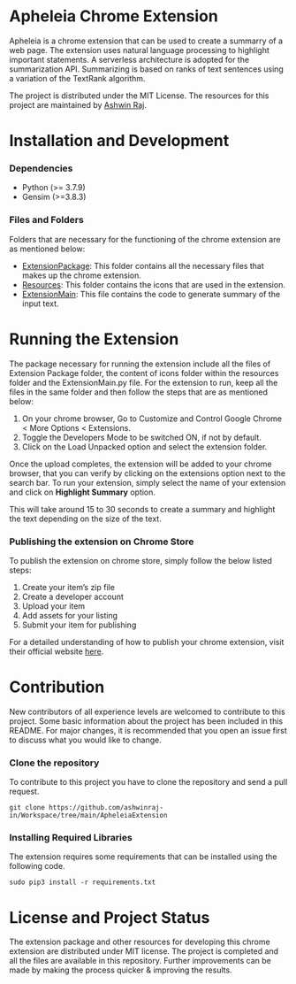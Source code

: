 # Apheleia Chrome Extension
Apheleia is a chrome extension that can be used to create a summarry of a web page. The extension uses natural language processing to highlight important statements. A serverless architecture is adopted for the summarization API. Summarizing is based on ranks of text sentences using a variation of the TextRank algorithm.

The project is distributed under the MIT License. The resources for this project are maintained by [Ashwin Raj](https://github.com/ashwinraj-in).

# Installation and Development
### Dependencies
- Python (>= 3.7.9)
- Gensim (>=3.8.3)

### Files and Folders
Folders that are necessary for the functioning of the chrome extension are as mentioned below:
- [ExtensionPackage](https://github.com/ashwinraj-in/Vulpex-WebApp/tree/master/Server):
  This folder contains all the necessary files that makes up the chrome extension.
- [Resources]():
  This folder contains the icons that are used in the extension.
- [ExtensionMain](https://github.com/ashwinraj-in/Workspace/blob/main/ApheleiaExtension/ExtensionMain.py):
  This file contains the code to generate summary of the input text.
  
# Running the Extension
The package necessary for running the extension include all the files of Extension Package folder, the content of icons folder within the resources folder and the ExtensionMain.py file. For the extension to run, keep all the files in the same folder and then follow the steps that are as mentioned below:
  1. On your chrome browser, Go to Customize and Control Google Chrome < More Options < Extensions.
  2. Toggle the Developers Mode to be switched ON, if not by default.
  3. Click on the Load Unpacked option and select the extension folder.
  
Once the upload completes, the extension will be added to your chrome browser, that you can verify by clicking on the extensions option next to the search bar. To run your extension, simply select the name of your extension and click on **Highlight Summary** option. 

This will take around 15 to 30 seconds to create a summary and highlight the text depending on the size of the text.
  
### Publishing the extension on Chrome Store
To publish the extension on chrome store, simply follow the below listed steps:
  1. Create your item’s zip file
  2. Create a developer account
  3. Upload your item
  4. Add assets for your listing
  5. Submit your item for publishing
  
For a detailed understanding of how to publish your chrome extension, visit their official website [here](https://developer.chrome.com/webstore/publish).

# Contribution
New contributors of all experience levels are welcomed to contribute to this project. Some basic information about the project has been included in this README. For major changes, it is recommended that you open an issue first to discuss what you would like to change.

### Clone the repository
To contribute to this project you have to clone the repository and send a pull request.
```
git clone https://github.com/ashwinraj-in/Workspace/tree/main/ApheleiaExtension
```
### Installing Required Libraries
The extension requires some requirements that can be installed using the following code.
```
sudo pip3 install -r requirements.txt
```

# License and Project Status
The extension package and other resources for developing this chrome extension are distributed under MIT license. The project is completed and all the files are available in this repository. Further improvements can be made by making the process quicker & improving the results.
